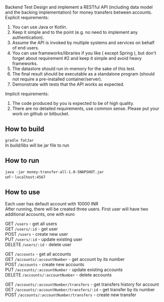 
Backend Test
Design and implement a RESTful API (including data model and the backing implementation) for
money transfers between accounts.
Explicit requirements:
1. You can use Java or Kotlin.
2. Keep it simple and to the point (e.g. no need to implement any authentication).
3. Assume the API is invoked by multiple systems and services on behalf of end users.
4. You can use frameworks/libraries if you like ( except Spring ), but don't forget about
requirement #2 and keep it simple and avoid heavy frameworks.
5. The datastore should run in-memory for the sake of this test.
6. The final result should be executable as a standalone program (should not require a
pre-installed container/server).
7. Demonstrate with tests that the API works as expected.


Implicit requirements:
1. The code produced by you is expected to be of high quality.
2. There are no detailed requirements, use common sense.
Please put your work on github or bitbucket.

## How to build
`gradle fatJar`  
In *build/libs* will be jar file to run

## How to run
`java -jar money-transfer-all-1.0-SNAPSHOT.jar`  
url - `localhost:4567`
## How to use
Each user has default account with 10000 INR  
After running, there will be created three users.
First user will have two additional accounts, one with euro

GET `/users` - get all users  
GET `/users/:id` - get user  
POST `/users` - create new user  
PUT `/users/:id` - update existing user  
DELETE `/users/:id` - delete user  

GET `/accounts` - get all accounts  
GET `/accounts/:accountNumber` - get account by its number  
POST `/accounts` - create new accounts  
PUT `/accounts/:accountNumber` - update existing accounts  
DELETE `/accounts/:accountNumber` - delete accounts  

GET `/accounts/:accountNumber/transfers` - get transfers history for account   
GET `/accounts/:accountNumber/transfers/:id` - get transfer by its number  
POST `/accounts/:accountNumber/transfers` - create new transfer
